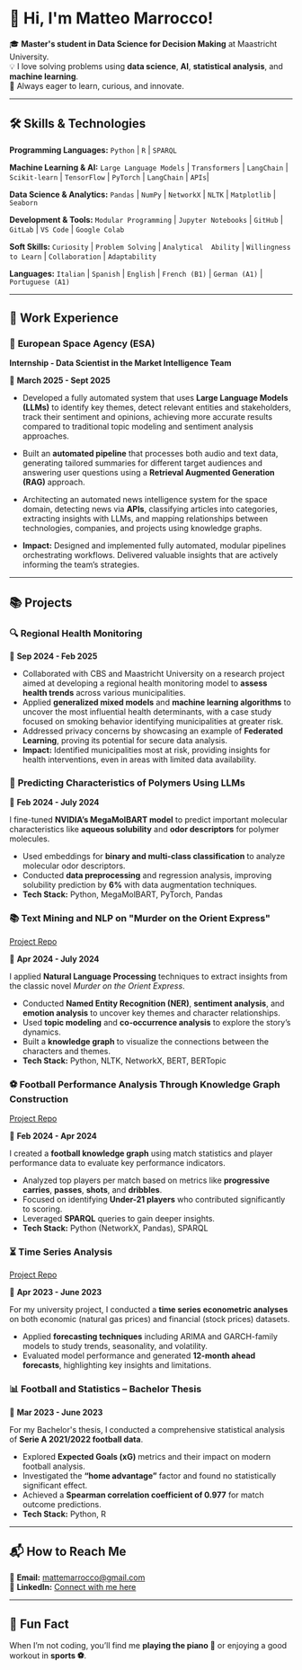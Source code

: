 # 👋 Hi, I'm **Matteo Marrocco**!  

🎓 **Master's student in Data Science for Decision Making** at Maastricht University.  
💡 I love solving problems using **data science**, **AI**, **statistical analysis**, and **machine learning**.  
🚀 Always eager to learn, curious, and innovate.  

---

## 🛠️ **Skills & Technologies**  

**Programming Languages:** `Python` | `R` | `SPARQL`  

**Machine Learning & AI:**
`Large Language Models` | `Transformers` | `LangChain` | `Scikit-learn` | `TensorFlow` | `PyTorch` | `LangChain` | `APIs`|

**Data Science & Analytics:**
`Pandas` | `NumPy` | `NetworkX` | `NLTK` | `Matplotlib` | `Seaborn`

**Development & Tools:**
`Modular Programming` | `Jupyter Notebooks` | `GitHub` | `GitLab` | `VS Code` | `Google Colab`

**Soft Skills:**
`Curiosity` | `Problem Solving` | `Analytical  Ability` | `Willingness to Learn` | `Collaboration` | `Adaptability`

**Languages:**
`Italian` | `Spanish` | `English` | `French (B1)` | `German (A1)` | `Portuguese (A1)`

---
## 💼 **Work Experience**

### 🚀 **European Space Agency (ESA)**
**Internship - Data Scientist in the Market Intelligence Team**

📅 **March 2025 - Sept 2025**

- Developed a fully automated system that uses **Large Language Models (LLMs)** to identify key themes, detect relevant entities and stakeholders, track their sentiment and opinions, achieving more accurate results compared to traditional topic modeling and sentiment analysis approaches.

- Built an **automated pipeline** that processes both audio and text data, generating tailored summaries for different target audiences and answering user questions using a **Retrieval Augmented Generation (RAG)** approach.
- Architecting an automated news intelligence system for the space domain, detecting news via **APIs**, classifying articles into categories, extracting insights with LLMs, and mapping relationships between technologies, companies, and projects using knowledge graphs.
- **Impact:** Designed and implemented fully automated, modular pipelines orchestrating workflows. Delivered valuable insights that are actively informing the team’s strategies.

---

## 📚 **Projects**    

### 🔍 **Regional Health Monitoring**
📅 **Sep 2024 - Feb 2025**

 - Collaborated with CBS and Maastricht University on a research project aimed at developing a regional health
 monitoring model to **assess health trends** across various municipalities.
 - Applied **generalized mixed models** and **machine learning algorithms** to uncover the most influential health
 determinants, with a case study focused on smoking behavior identifying municipalities at greater risk.
 - Addressed privacy concerns by showcasing an example of **Federated Learning**, proving its potential for secure
 data analysis.
 - **Impact:** Identified municipalities most at risk, providing insights for health interventions, even in areas with
 limited data availability.

### 🔬 **Predicting Characteristics of Polymers Using LLMs**  

📅 **Feb 2024 - July 2024**  

I fine-tuned **NVIDIA’s MegaMolBART model** to predict important molecular characteristics like **aqueous solubility** and **odor descriptors** for polymer molecules.  
- Used embeddings for **binary and multi-class classification** to analyze molecular odor descriptors.  
- Conducted **data preprocessing** and regression analysis, improving solubility prediction by **6%** with data augmentation techniques.  
- **Tech Stack:** Python, MegaMolBART, PyTorch, Pandas

### 📚 **Text Mining and NLP on "Murder on the Orient Express"** 

[Project Repo](https://github.com/matteomarrocco/text-mining-and-natural-language-processing)

📅 **Apr 2024 - July 2024** 

I applied **Natural Language Processing** techniques to extract insights from the classic novel *Murder on the Orient Express*.  
- Conducted **Named Entity Recognition (NER)**, **sentiment analysis**, and **emotion analysis** to uncover key themes and character relationships.  
- Used **topic modeling** and **co-occurrence analysis** to explore the story’s dynamics.  
- Built a **knowledge graph** to visualize the connections between the characters and themes.  
- **Tech Stack:** Python, NLTK, NetworkX, BERT, BERTopic

### ⚽ **Football Performance Analysis Through Knowledge Graph Construction** 

[Project Repo](https://github.com/matteomarrocco/knowledge-graph)

📅 **Feb 2024 - Apr 2024**  

I created a **football knowledge graph** using match statistics and player performance data to evaluate key performance indicators.  
- Analyzed top players per match based on metrics like **progressive carries**, **passes**, **shots**, and **dribbles**.  
- Focused on identifying **Under-21 players** who contributed significantly to scoring.  
- Leveraged **SPARQL** queries to gain deeper insights.  
- **Tech Stack:** Python (NetworkX, Pandas), SPARQL


### ⏳ **Time Series Analysis**  

[Project Repo](https://github.com/matteomarrocco/time-series-analysis)

📅 **Apr 2023 - June 2023**

For my  university project, I conducted a **time series econometric analyses** on both economic (natural gas prices) and financial (stock prices) datasets.  
- Applied **forecasting techniques** including ARIMA and GARCH-family models to study trends, seasonality, and volatility.  
- Evaluated model performance and generated **12-month ahead forecasts**, highlighting key insights and limitations.  


### 📊 **Football and Statistics – Bachelor Thesis**  

📅 **Mar 2023 - June 2023**  

For my Bachelor's thesis, I conducted a comprehensive statistical analysis of **Serie A 2021/2022 football data**.  
- Explored **Expected Goals (xG)** metrics and their impact on modern football analysis.  
- Investigated the **“home advantage”** factor and found no statistically significant effect.  
- Achieved a **Spearman correlation coefficient of 0.977** for match outcome predictions.  
- **Tech Stack:** Python, R

---

## 📬 **How to Reach Me**  
📧 **Email:** [mattemarrocco@gmail.com](mailto:mattemarrocco@gmail.com)  
💼 **LinkedIn:** [Connect with me here](https://www.linkedin.com/in/matteomarrocco)  

---

## 🎵 **Fun Fact**  
When I’m not coding, you’ll find me **playing the piano 🎹** or enjoying a good workout in **sports ⚽**.  
